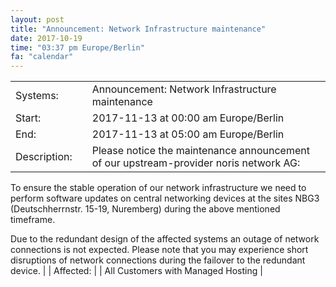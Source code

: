 ```yaml
---
layout: post
title: "Announcement: Network Infrastructure maintenance"
date: 2017-10-19
time: "03:37 pm Europe/Berlin"
fa: "calendar"
---
```

|                   |   |                                                                      |
|-------------------|---|----------------------------------------------------------------------|
| Systems:          |   | Announcement: Network Infrastructure maintenance|
| Start:            |   | 2017-11-13 at 00:00 am Europe/Berlin |
| End:              |   | 2017-11-13 at 05:00 am  Europe/Berlin |
| Description:      |   | Please notice the maintenance announcement of our upstream-provider noris network AG:

To ensure the stable operation of our network infrastructure we need to perform software updates on central networking devices at the sites NBG3 (Deutschherrnstr. 15-19, Nuremberg) during the above mentioned timeframe.

Due to the redundant design of the affected systems an outage of network connections is not expected.
Please note that you may experience short disruptions of network connections during the failover to the redundant device. |
| Affected:         |   | All Customers with Managed Hosting |
